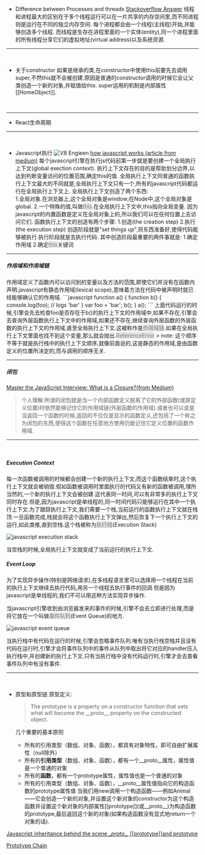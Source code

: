 - Difference between Processes and threads
[Stackoverflow Answer](https://stackoverflow.com/questions/200469/what-is-the-difference-between-a-process-and-a-thread) 
线程和进程最大的区别在于多个线程运行可以在一片共享的内存空间里,而不同进程则是运行在不同的独立内存空间.
每个进程都会由一个线程(主线程)开始,并能够创造多个线程.
而线程是生存在进程里面的一个实体(entity),同一个进程里面的所有线程分享它们的虚拟地址(virtual address)以及系统资源.
***

</br>

- 关于constructor
如果是继承的类,在constructor中使用this前要先去调用super,不然this就不会被创建.原因是普通的constructor调用的时候它会让父类创造一个新的对象,并赋值给this.
super运用的机制是内部属性\[[HomeObject]].

</br>

***
- React生命周期

***

</br>

- Javascript执行 
![V8 Engieen](https://user-gold-cdn.xitu.io/2018/12/3/167736409eebe688?imageView2/0/w/1280/h/960/format/webp/ignore-error/1)
[how javascript works (article from medium)](https://medium.com/better-programming/how-javascript-works-1706b9b66c4d)
每个javascript引擎在执行js代码前第一步就是要创建一个全局执行上下文(global exection context).
执行上下文存在的目的是帮助划分边界,以达到判断变量访问的位置范围,确定this的值.
全局执行上下文同普通的函数执行上下文最大的不同就是,全局执行上下文只有一个,所有的javascript代码都运行在全局执行上下文上.
全局执行上下文创造了两个东西:   
  1.全局对象.在浏览器上,这个全局对象是window;在Node中,这个全局对象是global.
  2.一个特殊的值,叫做<span style="background-color: #E0E0E0;color: #808080">this</span>.在全局执行上下文中,this指向全局变量.
因为javascript的内置函数是定义在全局对象上的,所以我们可以在任何位置上去访问它们.
函数执行上下文的创造有两个步骤:
  1.创造(the creation step)
  2.执行(the execution step)
  创造阶段就是"set things up",将东西准备好,使得代码能够被执行.执行阶段就是去执行代码.
  其中创造阶段最重要的两件事就是:
  1.确定作用域
  2.确定<span style="background-color: #E0E0E0;color: #808080">this</span>关键词
  </br>

***

  <h5>作用域和作用域链</h5>
  作用域定义了函数内可以访问到的变量以及方法的范围,即使它们并没有在函数内声明.javascript有静态作用域(lexical scope),意味着方法在代码中被声明时就已经能够确认它的作用域.
```javascript
  function a() {
    function b() {
      console.log(foo); // logs 'bar'
    }
    var foo = 'bar';
    b();
  }
  a();
```
  上面代码运行的时候,引擎会先去检查foo是否存在于b()的执行上下文的作用域中,如果不存在,引擎会去查询外层函数执行上下文中的作用域,如果还不存在,继续查询外层函数的外层函数的执行上下文的作用域,直至全局执行上下文.这被称作是<span style="background-color: #E0E0E0;color: #808080">作用域链</span>.如果在全局执行上下文里面也找不到这个变量,那么就会抛出.<span style="background-color: #E0E0E0;color: #808080">ReferenceError</span>
  > note: 这个顺序不等于就是执行栈中的执行上下文顺序,就像前面说的,这是静态的作用域,是由函数定义的位置所决定的,而与调用的顺序无关.

  </br>

***

  <h5>闭包</h5>

  [Master the JavaScript Interview: What is a Closure?(from Medium)](https://medium.com/javascript-scene/master-the-javascript-interview-what-is-a-closure-b2f0d2152b36)

  >个人理解:所谓的闭包就是当一个内部函数定义脱离了它的外部函数(或原定义位置)时依然能够记住它的作用域链(外层函数的作用域).或者也可以说是当返回一个函数的时候,返回的不仅仅是显示的函数定义,还包括了一个称之为闭包的东西,使得这个函数在任意地方使用仍能记住它定义位置的函数作用域.

***

  </br>
  <h5>Execution Context</h5>
  每一次函数被调用的时候都会创建一个新的执行上下文,而这个函数结束时,这个执行上下文就会被销毁.假如函数被调用时里面执行的代码又有新的函数被调用,理所当然的,一个新的执行上下文会被创建.这代表同一时间,可以有非常多的执行上下文同时存在.但是,因为javascript是单线程的,同一时间代码只能够运行在其中一个执行上下文.为了跟踪执行上下文,我们需要一个栈,当前运行的函数执行上下文就在栈顶.一旦函数完成,栈就会将这个函数执行上下文弹出,然后恢复下一个执行上下文的运行,如此类推,直到空栈.这个栈被称为<span style="background-color: #E0E0E0;color: #808080">执行栈</span>(Execution Stack)

  ![javascript execution stack](https://miro.medium.com/max/1094/1*VBlFoXDlOXi5JBs_9ocjow.png)

  当空栈的时候,全局执行上下文就变成了当前运行的执行上下文.

  <h5>Event Loop</h5>
  为了实现异步操作(特别是网络请求),在多线程语言里可以选择用一个线程在当前的执行上下文继续去执行代码,用另一个线程去执行事件的回调.但是因为javascript是单线程的,我们不可以用这种方法实现异步操作.  

  当javascript引擎收到由浏览器发来的事件的时候,引擎不会去立即进行处理,而是将它放在一个叫做<span style="background-color: #E0E0E0;color: #808080">事件队列</span>(Event Queue)的地方.

  ![javascript event queue](https://miro.medium.com/max/1094/1*nk_77fgBqv8FL485rWvzHg.png)

  当执行栈中有代码在运行的时候,引擎会忽略事件队列.唯有当执行栈空栈并且没有代码在运行时,引擎才会将事件队列中的事件从队列中取出将它对应的handler压入执行栈中,并创建新的执行上下文.只有当执行栈中没有代码运行时,引擎才会去查看事件队列中有没有事件.

***

</br>

* 原型和原型链
原型定义:
  >The prototype is a property on a constructor function that sets what will become the \_\_proto\_\_ property on the constructed object.

  几个重要的基本原则
  * 所有的引用类型（数组、对象、函数），都具有对象特性，即可自由扩展属性（null除外）
  * 所有的<b>引用类型</b>（数组、对象、函数），都有一个__proto__属性，属性值是一个普通的对象
  * 所有的<b>函数</b>，都有一个prototype属性，属性值也是一个普通的对象
  * 所有的引用类型（数组、对象、函数），\_\_proto\_\_属性值指向它的构造函数的prototype属性值
当我们用new调用一个构造函数<span>&mdash;&mdash;</span>例如Animal<span>&mdash;&mdash;</span>它会创造一个新的对象,并设置这个新对象的constructor为这个构造函数并设置这个新对象的内部属性\[[prototype]](或__proto__)为构造函数的prototype,最后返回这个新的对象(如果构造函数没有显式地return一个对象的话).

<a href="https://hackernoon.com/understand-nodejs-javascript-object-inheritance-proto-prototype-class-9bd951700b29">Javascript inheritance behind the scene \__proto__, \[[prototype]]and prototype</a>

[Prototype Chain](https://hackernoon.com/hn-images/0*JoyuFSITeSY9iiqa.png)